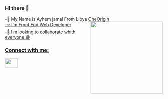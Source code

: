 ### Hi there 👋
-:man: My Name is Ayhem jamal From Libya <a href="https://www.oneorigin.us/">OneOrigin <br>
<img align='right' src="https://media.giphy.com/media/M9gbBd9nbDrOTu1Mqx/giphy.gif" width="230">
-:star: I’m  Front End Web Developer  <br>
-👯 I’m looking to collaborate whith everyone :smile:<br>


<h3 align="left">Connect with me:</h3>
<p align="left">
<a href="https://linkedin.com/in/ayhem-jamal-68038316b/" target="blank"><img align="center" src="https://cdn.jsdelivr.net/npm/simple-icons@3.0.1/icons/linkedin.svg" alt="" height="30" width="40" /></a>

</p>




<!--
**ay-jamal/ay-jamal** is a ✨ _special_ ✨ repository because its `README.md` (this file) appears on your GitHub profile.

Here are some ideas to get you started:

- 🔭 I’m currently working on ...
- 🌱 I’m currently learning ...
- 👯 I’m looking to collaborate on ...
- 🤔 I’m looking for help with ...
- 💬 Ask me about ...
- 📫 How to reach me: ...
- 😄 Pronouns: ...
- ⚡ Fun fact: ...
-->
